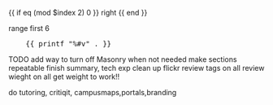 
{{ if eq (mod $index 2) 0 }} right {{ end }}


range first 6

<pre>
    {{ printf "%#v" . }}
</pre>

TODO
add way to turn off Masonry when not needed
make sections repeatable
finish summary, tech exp
clean up flickr
review tags on all
review wieght on all
get weight to work!!

do tutoring, critiqit, campusmaps,portals,branding